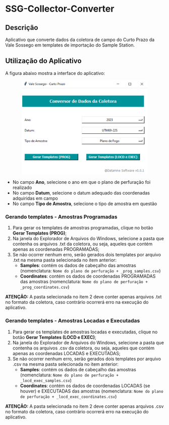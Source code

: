 # SSG-Collector-Converter

## Descrição
Aplicativo que converte dados da coletora de campo do Curto Prazo da Vale Sossego em templates de importação do Sample Station.

## Utilização do Aplicativo
 A figura abaixo mostra a interface do aplicativo:

 <p align="center">
  <img src="img/app_ui.png" width="400"><br>
</p>

 - No campo **Ano**, selecione o ano em que o plano de perfuração foi realizado
 - No campo **Datum**, selecione o datum adequado das coordenadas adquiridas em campo
 - No campo **Tipo de Amostra**, selecione o tipo de amostra em questão

### Gerando templates - Amostras Programadas
1. Para gerar os templates de amostras programadas, clique no botão **Gerar Templates (PROG)**;
2. Na janela do Explorador de Arquivos do Windows, selecione a pasta que contenha os arquivos .txt da coletora, ou seja, aqueles que contém apenas as coordenadas PROGRAMADAS;
3. Se não ocorrer nenhum erro, serão gerados dois templates por arquivo .txt na mesma pasta selecionada no item anterior:
    - **Samples**: contém os dados de cabeçalho das amostras (nomenclatura: `Nome do plano de perfuração + _prog_samples.csv`)
    - **Coordinates**: contém os dados de coordenadas PROGRAMADAS das amostras (nomenclatura: `Nome do plano de perfuração + _prog_coordinates.csv`)

**ATENÇÃO:** A pasta selecionada no item 2 deve conter apenas arquivos .txt no formato da coletora, caso contrário ocorrerá erro na execução do aplicativo.

### Gerando templates - Amostras Locadas e Executadas
1. Para gerar os templates de amostras locadas e executadas, clique no botão **Gerar Templates (LOCD e EXEC)**;
2. Na janela do Explorador de Arquivos do Windows, selecione a pasta que contenha os arquivos .csv da coletora, ou seja, aqueles que contém apenas as coordenadas LOCADAS e EXECUTADAS;
3. Se não ocorrer nenhum erro, serão gerados dois templates por arquivo .csv na mesma pasta selecionada no item anterior:
    - **Samples**: contém os dados de cabeçalho das amostras (nomenclatura: `Nome do plano de perfuração + _locd_exec_samples.csv`)
    - **Coordinates**: contém os dados de coordenadas LOCADAS (se houver) e EXECUTADAS das amostras (nomenclatura: `Nome do plano de perfuração + _locd_exec_coordinates.csv`)

**ATENÇÃO:** A pasta selecionada no item 2 deve conter apenas arquivos .csv no formato da coletora, caso contrário ocorrerá erro na execução do aplicativo.
